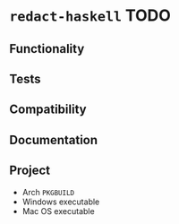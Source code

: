 # `redact-haskell` TODO

## Functionality

## Tests

## Compatibility

## Documentation

## Project

* Arch `PKGBUILD`
* Windows executable
* Mac OS executable
